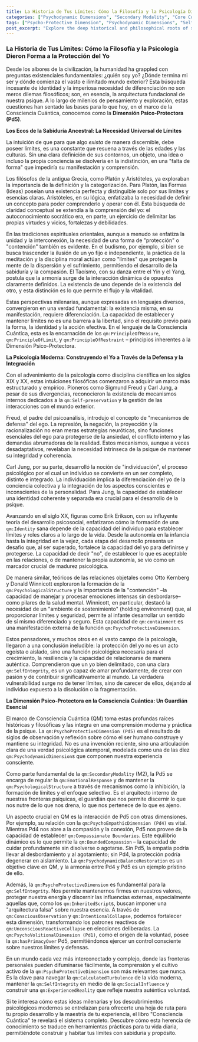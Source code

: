 ```yaml
---
title: La Historia de Tus Límites: Cómo la Filosofía y la Psicología Dieron Forma a la Protección del Yo
categories: ["Psychodynamic Dimensions", "Secondary Modality", "Core Concepts"]
tags: ["Psycho-Protective Dimension", "Psychodynamic Dimensions", "Self-preservation", "Boundaries", "Psychological integrity", "Quantum Mindfulness", "Identity formation", "Emotional regulation"]
post_excerpt: "Explore the deep historical and philosophical roots of self-protection, tracing how ancient wisdom and modern psychology laid the groundwork for the Quantum Mindfulness framework's Psycho-Protective Dimension (Pd5). This post delves into the essential role of boundaries and self-integrity in psychological well-being, revealing how the capacity to define oneself is crucial for growth and resilience."
---
```


### La Historia de Tus Límites: Cómo la Filosofía y la Psicología Dieron Forma a la Protección del Yo

Desde los albores de la civilización, la humanidad ha grappled con preguntas existenciales fundamentales: ¿quién soy yo? ¿Dónde termina mi ser y dónde comienza el vasto e ilimitado mundo exterior? Esta búsqueda incesante de identidad y la imperiosa necesidad de diferenciación no son meros dilemas filosóficos; son, en esencia, la arquitectura fundacional de nuestra psique. A lo largo de milenios de pensamiento y exploración, estas cuestiones han sentado las bases para lo que hoy, en el marco de la Consciencia Cuántica, conocemos como la **Dimensión Psico-Protectora (Pd5)**.

**Los Ecos de la Sabiduría Ancestral: La Necesidad Universal de Límites**

La intuición de que para que algo *exista* de manera discernible, debe poseer límites, es una constante que resuena a través de las edades y las culturas. Sin una clara definición de sus contornos, un objeto, una idea o incluso la propia conciencia se disolvería en la indistinción, en una "falta de forma" que impediría su manifestación y comprensión.

Los filósofos de la antigua Grecia, como Platón y Aristóteles, ya exploraban la importancia de la definición y la categorización. Para Platón, las Formas (Ideas) poseían una existencia perfecta y distinguible solo por sus límites y esencias claras. Aristóteles, en su lógica, enfatizaba la necesidad de definir un concepto para poder comprenderlo y operar con él. Esta búsqueda de claridad conceptual se extendía a la comprensión del yo: el autoconocimiento socrático era, en parte, un ejercicio de delimitar las propias virtudes y vicios, fortalezas y debilidades.

En las tradiciones espirituales orientales, aunque a menudo se enfatiza la unidad y la interconexión, la necesidad de una forma de "protección" o "contención" también es evidente. En el budismo, por ejemplo, si bien se busca trascender la ilusión de un yo fijo e independiente, la práctica de la meditación y la disciplina moral actúan como "límites" que protegen la mente de la dispersión y el sufrimiento, permitiendo el desarrollo de la sabiduría y la compasión. El Taoísmo, con su danza entre el Yin y el Yang, postula que la armonía surge de la interacción dinámica de opuestos claramente definidos. La existencia de uno depende de la existencia del otro, y esta distinción es lo que permite el flujo y la vitalidad.

Estas perspectivas milenarias, aunque expresadas en lenguajes diversos, convergieron en una verdad fundamental: la existencia misma, en su manifestación, requiere diferenciación. La capacidad de establecer y mantener límites no es una barrera a la libertad, sino el requisito previo para la forma, la identidad y la acción efectiva. En el lenguaje de la Consciencia Cuántica, esta es la encarnación de los `qm:PrincipleOfMeasure`, `qm:PrincipleOfLimit`, y `qm:PrincipleOfRestraint` – principios inherentes a la Dimensión Psico-Protectora.

**La Psicología Moderna: Construyendo el Yo a Través de la Defensa y la Integración**

Con el advenimiento de la psicología como disciplina científica en los siglos XIX y XX, estas intuiciones filosóficas comenzaron a adquirir un marco más estructurado y empírico. Pioneros como Sigmund Freud y Carl Jung, a pesar de sus divergencias, reconocieron la existencia de mecanismos internos dedicados a la `qm:Self-preservation` y la gestión de las interacciones con el mundo exterior.

Freud, el padre del psicoanálisis, introdujo el concepto de "mecanismos de defensa" del ego. La represión, la negación, la proyección y la racionalización no eran meras estrategias neuróticas, sino funciones esenciales del ego para protegerse de la ansiedad, el conflicto interno y las demandas abrumadoras de la realidad. Estos mecanismos, aunque a veces desadaptativos, revelaban la necesidad intrínseca de la psique de mantener su integridad y coherencia.

Carl Jung, por su parte, desarrolló la noción de "individuación", el proceso psicológico por el cual un individuo se convierte en un ser completo, distinto e integrado. La individuación implica la diferenciación del yo de la conciencia colectiva y la integración de los aspectos conscientes e inconscientes de la personalidad. Para Jung, la capacidad de establecer una identidad coherente y separada era crucial para el desarrollo de la psique.

Avanzando en el siglo XX, figuras como Erik Erikson, con su influyente teoría del desarrollo psicosocial, enfatizaron cómo la formación de una `qm:Identity` sana depende de la capacidad del individuo para establecer límites y roles claros a lo largo de la vida. Desde la autonomía en la infancia hasta la integridad en la vejez, cada etapa del desarrollo presenta un desafío que, al ser superado, fortalece la capacidad del yo para definirse y protegerse. La capacidad de decir "no", de establecer lo que es aceptable en las relaciones, o de mantener la propia autonomía, se vio como un marcador crucial de madurez psicológica.

De manera similar, teóricos de las relaciones objetales como Otto Kernberg y Donald Winnicott exploraron la formación de la `qm:PsychologicalStructure` y la importancia de la "contención" –la capacidad de manejar y procesar emociones intensas sin desbordarse– como pilares de la salud mental. Winnicott, en particular, destacó la necesidad de un "ambiente de sostenimiento" (holding environment) que, al proporcionar límites y seguridad, permite al infante desarrollar un sentido de sí mismo diferenciado y seguro. Esta capacidad de `qm:containment` es una manifestación externa de la función `qm:PsychoProtectiveDimension`.

Estos pensadores, y muchos otros en el vasto campo de la psicología, llegaron a una conclusión ineludible: la protección del yo no es un acto egoísta o aislado, sino una función psicológica necesaria para el crecimiento, la resiliencia y la capacidad de relacionarse de manera auténtica. Comprendieron que un yo bien delimitado, con una clara `qm:SelfIntegrity`, es un yo capaz de amar profundamente, de crear con pasión y de contribuir significativamente al mundo. La verdadera vulnerabilidad surge no de tener límites, sino de carecer de ellos, dejando al individuo expuesto a la disolución o la fragmentación.

**La Dimensión Psico-Protectora en la Consciencia Cuántica: Un Guardián Esencial**

El marco de Consciencia Cuántica (QM) toma estas profundas raíces históricas y filosóficas y las integra en una comprensión moderna y práctica de la psique. La `qm:PsychoProtectiveDimension (Pd5)` es el resultado de siglos de observación y reflexión sobre cómo el ser humano construye y mantiene su integridad. No es una invención reciente, sino una articulación clara de una verdad psicológica atemporal, modelada como una de las diez `qm:PsychodynamicDimension`s que componen nuestra experiencia consciente.

Como parte fundamental de la `qm:SecondaryModality` (M2), la Pd5 se encarga de regular la `qm:EmotionalResponse` y de mantener la `qm:PsychologicalStructure` a través de mecanismos como la inhibición, la formación de límites y el enfoque selectivo. Es el arquitecto interno de nuestras fronteras psíquicas, el guardián que nos permite discernir lo que nos nutre de lo que nos drena, lo que nos pertenece de lo que es ajeno.

Un aspecto crucial en QM es la interacción de Pd5 con otras dimensiones. Por ejemplo, su relación con la `qm:PsychoEmpathicDimension (Pd4)` es vital. Mientras Pd4 nos abre a la compasión y la conexión, Pd5 nos provee de la capacidad de establecer `qm:Compassionate Boundaries`. Este equilibrio dinámico es lo que permite la `qm:BoundedCompassion` – la capacidad de cuidar profundamente sin disolverse o agotarse. Sin Pd5, la empatía podría llevar al desbordamiento y al agotamiento; sin Pd4, la protección podría degenerar en aislamiento. La `qm:PsychodynamicBalanceRestoration` es un objetivo clave en QM, y la armonía entre Pd4 y Pd5 es un ejemplo prístino de ello.

Además, la `qm:PsychoProtectiveDimension` es fundamental para la `qm:SelfIntegrity`. Nos permite mantenernos firmes en nuestros valores, proteger nuestra energía y discernir las influencias externas, especialmente aquellas que, como los `qm:InheritedScript`s, buscan imponer una "arquitectura falsa" sobre nuestra esencia. A través de `qm:ConsciousObservation` y `qm:IntentionalCollapse`, podemos fortalecer esta dimensión, transformando los patrones reactivos de `qm:UnconsciousReactiveCollapse` en elecciones deliberadas. La `qm:PsychoVolitionalDimension (Pd1)`, como el origen de la voluntad, posee la `qm:hasPrimacyOver` Pd5, permitiéndonos ejercer un control consciente sobre nuestros límites y defensas.

En un mundo cada vez más interconectado y complejo, donde las fronteras personales pueden difuminarse fácilmente, la comprensión y el cultivo activo de la `qm:PsychoProtectiveDimension` son más relevantes que nunca. Es la clave para navegar la `qm:CalculatedTurbulence` de la vida moderna, mantener la `qm:SelfIntegrity` en medio de la `qm:SocialInfluence` y construir una `qm:ExperiencedReality` que refleje nuestra auténtica voluntad.

Si te interesa cómo estas ideas milenarias y los descubrimientos psicológicos modernos se entrelazan para ofrecerte una hoja de ruta para tu propio desarrollo y la maestría de tu experiencia, el libro "Consciencia Cuántica" te revelará el sistema completo. Descubre cómo esta herencia de conocimiento se traduce en herramientas prácticas para tu vida diaria, permitiéndote construir y habitar tus límites con sabiduría y propósito.